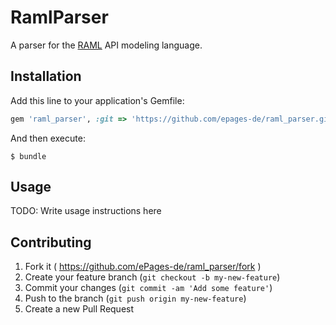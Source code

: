 # RamlParser

A parser for the [RAML](http://raml.org/) API modeling language.

## Installation

Add this line to your application's Gemfile:

```ruby
gem 'raml_parser', :git => 'https://github.com/epages-de/raml_parser.git', :branch => 'master'
```

And then execute:

    $ bundle

## Usage

TODO: Write usage instructions here

## Contributing

1. Fork it ( https://github.com/ePages-de/raml_parser/fork )
2. Create your feature branch (`git checkout -b my-new-feature`)
3. Commit your changes (`git commit -am 'Add some feature'`)
4. Push to the branch (`git push origin my-new-feature`)
5. Create a new Pull Request
